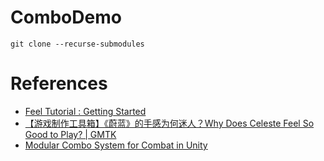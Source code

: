 # ComboDemo

```
git clone --recurse-submodules 
```

# References

- [Feel Tutorial : Getting Started](https://www.youtube.com/watch?v=gK_7etknD4k)
- [【游戏制作工具箱】《蔚蓝》的手感为何迷人？Why Does Celeste Feel So Good to Play? | GMTK](https://www.bilibili.com/video/BV1M441197sr/?vd_source=b807ccf169a694309e37fab12df98df9)
- [Modular Combo System for Combat in Unity](https://www.youtube.com/watch?v=bjX3Uc02e0g&t=271s)